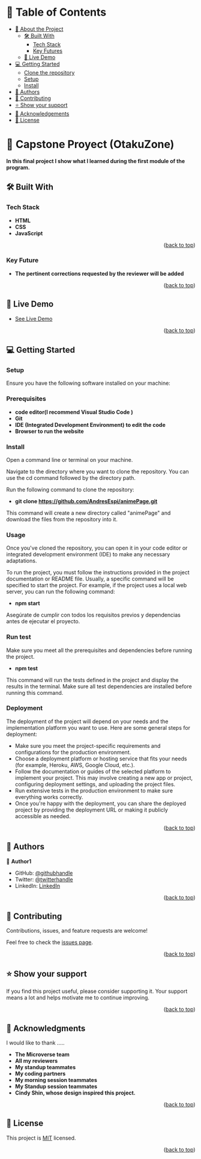 <a name="readme-top"></a>
# 📗 Table of Contents

- [📖 About the Project](#about-project)
  - [🛠 Built With](#built-with)
    - [Tech Stack](#tech-stack)
    - [Key Futures](#key-futures)
  - [🚀 Live Demo](#live-demo)
- [💻 Getting Started](#getting-started)
  - [Clone the repository](#Clone-the-repository)
  - [Setup](#setup)
  - [Install](#install)
- [👥 Authors](#authors)
- [🤝 Contributing](#contributing)
- [⭐️ Show your support](#support)
- [🙏 Acknowledgements](#acknowledgements)
- [📝 License](#license)



# 📖 Capstone Proyect (OtakuZone) <a name="about-project"></a>

**In this final project I show what I learned during the first module of the program.** 

## 🛠 Built With <a name="built-with"></a>

### Tech Stack <a name="tech-stack"></a>

- **HTML**
- **CSS**
- **JavaScript**

<p align="right">(<a href="#readme-top">back to top</a>)</p>

### Key Future <a name="key-future"></a>

- **The pertinent corrections requested by the reviewer will be added**


<p align="right">(<a href="#readme-top">back to top</a>)</p>

## 🚀 Live Demo <a name="live-demo"></a>

- [See Live Demo](https://andresespi.github.io/animePage/)

<p align="right">(<a href="#readme-top">back to top</a>)</p>

## 💻 Getting Started <a name="getting-started"></a>
### Setup

Ensure you have the following software installed on your machine:

### Prerequisites

- **code editor(I recommend Visual Studio Code )**
- **Git**
- **IDE (Integrated Development Environment) to edit the code**
- **Browser to run the website**

### Install

Open a command line or terminal on your machine.

Navigate to the directory where you want to clone the repository. You can use the cd command followed by the directory path.

Run the following command to clone the repository:

- **git clone https://github.com/AndresEspi/animePage.git**

This command will create a new directory called "animePage" and download the files from the repository into it.

### Usage

Once you've cloned the repository, you can open it in your code editor or integrated development environment (IDE) to make any necessary adaptations.

To run the project, you must follow the instructions provided in the project documentation or README file. Usually, a specific command will be specified to start the project. For example, if the project uses a local web server, you can run the following command:

- **npm start**

Asegúrate de cumplir con todos los requisitos previos y dependencias antes de ejecutar el proyecto.


### Run test

Make sure you meet all the prerequisites and dependencies before running the project.

- **npm test**

This command will run the tests defined in the project and display the results in the terminal. Make sure all test dependencies are installed before running this command.  

### Deployment

The deployment of the project will depend on your needs and the implementation platform you want to use. Here are some general steps for deployment:

- Make sure you meet the project-specific requirements and configurations for the production environment.
- Choose a deployment platform or hosting service that fits your needs (for example, Heroku, AWS, Google Cloud, etc.).
- Follow the documentation or guides of the selected platform to implement your project. This may involve creating a new app or project, configuring deployment settings, and uploading the project files.
- Run extensive tests in the production environment to make sure everything works correctly.
- Once you're happy with the deployment, you can share the deployed project by providing the deployment URL or making it publicly accessible as needed.


<p align="right">(<a href="#readme-top">back to top</a>)</p>


## 👥 Authors <a name="AndresEspi"></a>

👤 **Author1**

- GitHub: [@githubhandle](https://github.com/AndresEspi)
- Twitter: [@twitterhandle](https://twitter.com/Andres_Esp1nosa)
- LinkedIn: [LinkedIn](https://www.linkedin.com/in/andres-espinosa-3bba67271/)

<p align="right">(<a href="#readme-top">back to top</a>)</p>

## 🤝 Contributing <a name="contributing"></a>

Contributions, issues, and feature requests are welcome!

Feel free to check the [issues page](https://github.com/AndresEspi/animePage/issues).

<p align="right">(<a href="#readme-top">back to top</a>)</p>


## ⭐️ Show your support <a name="support"></a>

If you find this project useful, please consider supporting it. Your support means a lot and helps motivate me to continue improving.

<p align="right">(<a href="#readme-top">back to top</a>)</p>


## 🙏 Acknowledgments <a name="acknowledgements"></a>

I would like to thank .....
- **The Microverse team**
- **All my reviewers**
- **My standup teammates**
- **My coding partners**
- **My morning session teammates**
- **My Standup session teammates**
- **Cindy Shin, whose design inspired this project.**

<p align="right">(<a href="#readme-top">back to top</a>)</p>


## 📝 License <a name="license"></a>

This project is [MIT](./LICENSE) licensed.

<p align="right">(<a href="#readme-top">back to top</a>)</p>